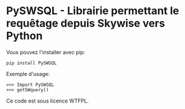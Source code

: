 PySWSQL - Librairie permettant le requêtage depuis Skywise vers Python
======================================================================

Vous pouvez l'installer avec pip:

    pip install PySWSQL

Exemple d'usage:

    >>> Import PySWSQL
    >>> getSWquery()

Ce code est sous licence WTFPL.